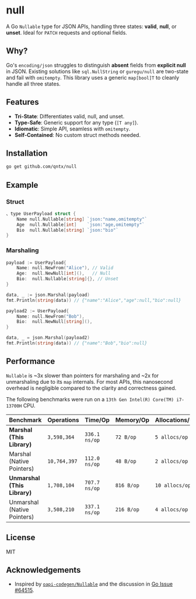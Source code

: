 # null

A Go `Nullable` type for JSON APIs, handling three states: **valid**, **null**, or **unset**. Ideal for `PATCH` requests and optional fields.

## Why?

Go's `encoding/json` struggles to distinguish **absent** fields from **explicit null** in JSON. Existing solutions like `sql.NullString` or `guregu/null` are two-state and fail with `omitempty`. This library uses a generic `map[bool]T` to cleanly handle all three states.

## Features

- **Tri-State**: Differentiates valid, null, and unset.
- **Type-Safe**: Generic support for any type (`[T any]`).
- **Idiomatic**: Simple API, seamless with `omitempty`.
- **Self-Contained**: No custom struct methods needed.

## Installation

```bash
go get github.com/qntx/null
```

## Example

### Struct

```go
、type UserPayload struct {
    Name null.Nullable[string] `json:"name,omitempty"`
    Age  null.Nullable[int]    `json:"age,omitempty"`
    Bio  null.Nullable[string] `json:"bio"`
}
```

### Marshaling

```go
payload := UserPayload{
    Name: null.NewFrom("Alice"), // Valid
    Age:  null.NewNull[int](),   // Null
    Bio:  null.Nullable[string]{}, // Unset
}

data, _ := json.Marshal(payload)
fmt.Println(string(data)) // {"name":"Alice","age":null,"bio":null}

payload2 := UserPayload{
    Name: null.NewFrom("Bob"),
    Bio:  null.NewNull[string](),
}

data, _ = json.Marshal(payload2)
fmt.Println(string(data)) // {"name":"Bob","bio":null}
```

## Performance

`Nullable` is ~3x slower than pointers for marshaling and ~2x for unmarshaling due to its `map` internals. For most APIs, this nanosecond overhead is negligible compared to the clarity and correctness gained.

The following benchmarks were run on a `13th Gen Intel(R) Core(TM) i7-13700H` CPU.

| Benchmark                    | Operations   | Time/Op       | Memory/Op  | Allocations/Op |
| ---------------------------- | ------------ | ------------- | ---------- | -------------- |
| **Marshal (This Library)**   | `3,598,364`  | `336.1 ns/op` | `72 B/op`  | `5 allocs/op`  |
| Marshal (Native Pointers)    | `10,764,397` | `112.0 ns/op` | `48 B/op`  | `2 allocs/op`  |
| **Unmarshal (This Library)** | `1,708,104`  | `707.7 ns/op` | `816 B/op` | `10 allocs/op` |
| Unmarshal (Native Pointers)  | `3,508,210`  | `337.1 ns/op` | `216 B/op` | `4 allocs/op`  |

## License

MIT

## Acknowledgements

- Inspired by [`oapi-codegen/Nullable`](https://github.com/oapi-codegen/Nullable) and the discussion in [Go Issue #64515](https://github.com/golang/go/issues/64515#issuecomment-1841057182).
